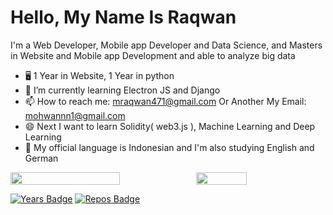 # Hello, My Name Is Raqwan

I'm a Web Developer, Mobile app Developer and Data Science, and Masters in Website and Mobile app Development and able to analyze big data

- 🖥 1 Year in Website, 1 Year in python
- 📱 I’m currently learning Electron JS and Django
- 📫 How to reach me: mraqwan471@gmail.com Or Another My Email: mohwannn1@gmail.com
- 😄 Next I want to learn Solidity( web3.js ), Machine Learning and Deep Learning
- 💬 My official language is Indonesian and I'm also studying English and German

<p style="display:flex">

 <img src="https://github-readme-stats.vercel.app/api?username=Rqwannn&show_icons=true&theme=tokyonight&bg_color=ffffff" width="59%">

  <img src="https://github-readme-stats.vercel.app/api/top-langs/?username=Rqwannn&theme=tokyonight&hide_langs_below=1&layout=compact&bg_color=ffffff" width="40%">

 </p>

[![Years Badge](https://badges.pufler.dev/years/Rqwannn)](https://badges.pufler.dev)
[![Repos Badge](https://badges.pufler.dev/repos/Rqwannn)](https://badges.pufler.dev)
